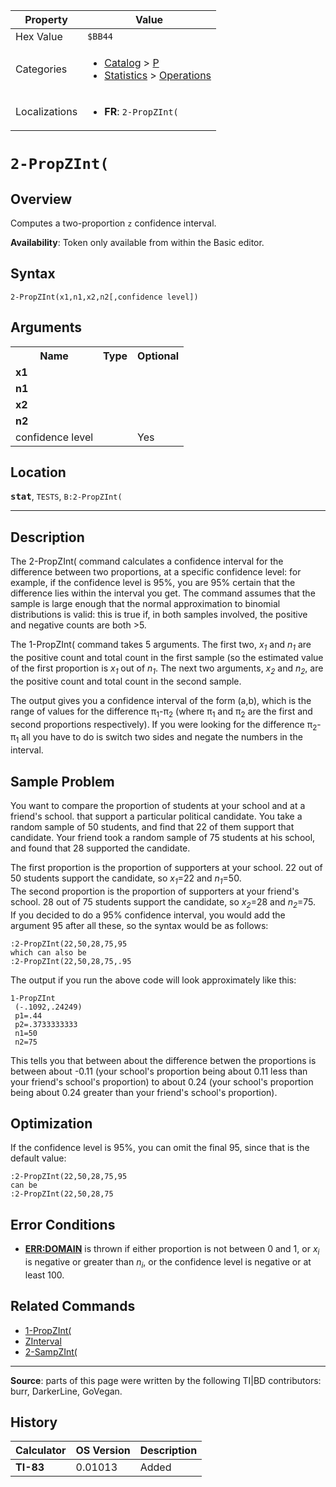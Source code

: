 | Property      | Value |
|---------------|-------|
| Hex Value     | `$BB44`|
| Categories    | <ul><li>[Catalog](<../categories/Catalog.md>) > [P](<../categories/Catalog.md#P>)</li><li>[Statistics](<../categories/Statistics.md>) > [Operations](<../categories/Statistics.md#Operations>)</li></ul> |
| Localizations | <ul><li><b>FR</b>: `2-PropZInt(`</li></ul> |

# `2-PropZInt(`

## Overview
Computes a two-proportion `z` confidence interval.


<b>Availability</b>: Token only available from within the Basic editor.

## Syntax
`2-PropZInt(x1,n1,x2,n2[,confidence level])`

## Arguments
<table>
<tr><th>Name</th><th>Type</th><th>Optional</th></tr>

<tr><td><b>x1</b></td><td></td><td></td></tr>

<tr><td><b>n1</b></td><td></td><td></td></tr>

<tr><td><b>x2</b></td><td></td><td></td></tr>

<tr><td><b>n2</b></td><td></td><td></td></tr>

<tr><td>confidence level</td><td></td><td>Yes</td></tr>

</table>

## Location
<tt><kbd><b>stat</b></kbd></tt>, `TESTS`, `B:2-PropZInt(`
<hr>

## Description

The 2-PropZInt( command calculates a confidence interval for the difference between two proportions, at a specific confidence level: for example, if the confidence level is 95%, you are 95% certain that the difference lies within the interval you get. The command assumes that the sample is large enough that the normal approximation to binomial distributions is valid: this is true if, in both samples involved, the positive and negative counts are both >5.

The 1-PropZInt( command takes 5 arguments. The first two, _x<sub>1</sub>_ and _n<sub>1</sub>_ are the positive count and total count in the first sample (so the estimated value of the first proportion is _x<sub>1</sub>_ out of _n<sub>1</sub>_. The next two arguments, _x<sub>2</sub>_ and _n<sub>2</sub>_, are the positive count and total count in the second sample.

The output gives you a confidence interval of the form (a,b), which is the range of values for the difference π<sub>1</sub>-π<sub>2</sub> (where π<sub>1</sub> and π<sub>2</sub> are the first and second proportions respectively). If you were looking for the difference π<sub>2</sub>-π<sub>1</sub> all you have to do is switch two sides and negate the numbers in the interval.

## Sample Problem

You want to compare the proportion of students at your school and at a friend's school. that support a particular political candidate. You take a random sample of 50 students, and find that 22 of them support that candidate. Your friend took a random sample of 75 students at his school, and found that 28 supported the candidate.

The first proportion is the proportion of supporters at your school. 22 out of 50 students support the candidate, so _x<sub>1</sub>_=22 and _n<sub>1</sub>_=50.  
The second proportion is the proportion of supporters at your friend's school. 28 out of 75 students support the candidate, so _x<sub>2</sub>_=28 and _n<sub>2</sub>_=75.  
If you decided to do a 95% confidence interval, you would add the argument 95 after all these, so the syntax would be as follows:

```ti-basic
:2-PropZInt(22,50,28,75,95
which can also be
:2-PropZInt(22,50,28,75,.95
```

  
The output if you run the above code will look approximately like this:

```ti-basic
1-PropZInt
 (-.1092,.24249)
 p1=.44
 p2=.3733333333
 n1=50
 n2=75
```

  
This tells you that between about the difference betwen the proportions is between about -0.11 (your school's proportion being about 0.11 less than your friend's school's proportion) to about 0.24 (your school's proportion being about 0.24 greater than your friend's school's proportion).

## Optimization

If the confidence level is 95%, you can omit the final 95, since that is the default value:

```ti-basic
:2-PropZInt(22,50,28,75,95
can be
:2-PropZInt(22,50,28,75
```

## Error Conditions

*   **[ERR:DOMAIN](errors#domain)** is thrown if either proportion is not between 0 and 1, or _x<sub>i</sub>_ is negative or greater than _n<sub>i</sub>_, or the confidence level is negative or at least 100.

## Related Commands

*   [1-PropZInt(](1-PropZInt\(.md)
*   [ZInterval](ZInterval.md)
*   [2-SampZInt(](2-SampZInt\(.md)

* * *

**Source**: parts of this page were written by the following TI|BD contributors: burr, DarkerLine, GoVegan.

## History
| Calculator | OS Version | Description |
|------------|------------|-------------|
| <b>TI-83</b> | 0.01013 | Added |


